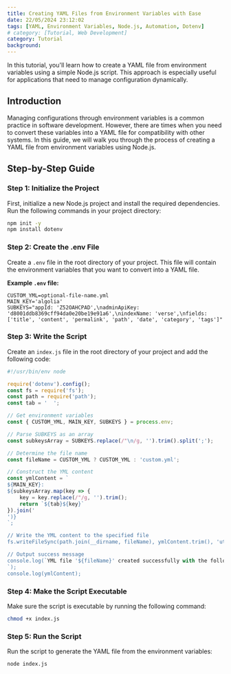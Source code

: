 ```yaml
---
title: Creating YAML Files from Environment Variables with Ease
date: 22/05/2024 23:12:02
tags: [YAML, Environment Variables, Node.js, Automation, Dotenv]
# category: [Tutorial, Web Development]
category: Tutorial
background:
---
```


In this tutorial, you'll learn how to create a YAML file from environment variables using a simple Node.js script. This approach is especially useful for applications that need to manage configuration dynamically.

## Introduction

Managing configurations through environment variables is a common practice in software development. However, there are times when you need to convert these variables into a YAML file for compatibility with other systems. In this guide, we will walk you through the process of creating a YAML file from environment variables using Node.js.

## Step-by-Step Guide

### Step 1: Initialize the Project

First, initialize a new Node.js project and install the required dependencies. Run the following commands in your project directory:

```bash
npm init -y
npm install dotenv
```

### Step 2: Create the .env File

Create a `.env` file in the root directory of your project. This file will contain the environment variables that you want to convert into a YAML file.

**Example `.env` file:**

```plaintext
CUSTOM_YML=optional-file-name.yml
MAIN_KEY='algolia'
SUBKEYS="appId: 'Z52OAHCPAD',\nadminApiKey: 'd8001ddb8369cff94da0e20be19e91a6',\nindexName: 'verse',\nfields: ['title', 'content', 'permalink', 'path', 'date', 'category', 'tags']"
```

### Step 3: Write the Script

Create an `index.js` file in the root directory of your project and add the following code:

```javascript
#!/usr/bin/env node

require('dotenv').config();
const fs = require('fs');
const path = require('path');
const tab = '  ';

// Get environment variables
const { CUSTOM_YML, MAIN_KEY, SUBKEYS } = process.env;

// Parse SUBKEYS as an array
const subkeysArray = SUBKEYS.replace(/"\n/g, '').trim().split(';'); 

// Determine the file name
const fileName = CUSTOM_YML ? CUSTOM_YML : 'custom.yml';

// Construct the YML content
const ymlContent = `
${MAIN_KEY}:
${subkeysArray.map(key => {
    key = key.replace(/"/g, '').trim();
    return `${tab}${key}`
}).join('
')}
`;

// Write the YML content to the specified file
fs.writeFileSync(path.join(__dirname, fileName), ymlContent.trim(), 'utf8');

// Output success message
console.log(`YML file '${fileName}' created successfully with the following content:
`);
console.log(ymlContent);
```

### Step 4: Make the Script Executable

Make sure the script is executable by running the following command:

```bash
chmod +x index.js
```

### Step 5: Run the Script

Run the script to generate the YAML file from the environment variables:

```bash
node index.js
```
